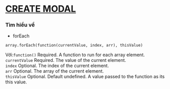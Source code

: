 # [CREATE MODAL](https://dusthuynh.github.io/30days-challenge-with-Nodemy/image-gallery/image-gallery.html)

### Tìm hiểu về
- forEach
```
array.forEach(function(currentValue, index, arr), thisValue)
```
Với:`function()`	Required. A function to run for each array element. </br>
    `currentValue`	Required. The value of the current element. </br>
    `index`     	Optional. The index of the current element. </br>
    `arr`	        Optional. The array of the current element. </br>
    `thisValue`	    Optional. Default undefined. A value passed to the function as its this value.